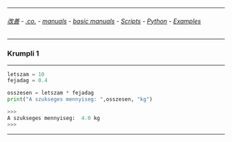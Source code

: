 
---

###### [改善](https://github.com/ttltrk/0C/blob/master/README.MD) - [.co.](https://github.com/ttltrk/PRG/blob/master/CODING.MD) - [manuals](https://github.com/ttltrk/PRG/blob/master/MAN.MD) - [basic manuals](https://github.com/ttltrk/PRG/blob/master/MANUALS.MD) - [Scripts](https://github.com/ttltrk/PRG/blob/master/PY/DOC/SC/SC.MD) - [Python](https://github.com/ttltrk/PRG/blob/master/PY/DOC/OPYM/OPYM.MD) - [Examples]()

---

### Krumpli 1

---

```python
letszam = 10
fejadag = 0.4

osszesen = letszam * fejadag
print("A szukseges mennyiseg: ",osszesen, "kg")

>>>
A szukseges mennyiseg:  4.0 kg
>>>
```

---

